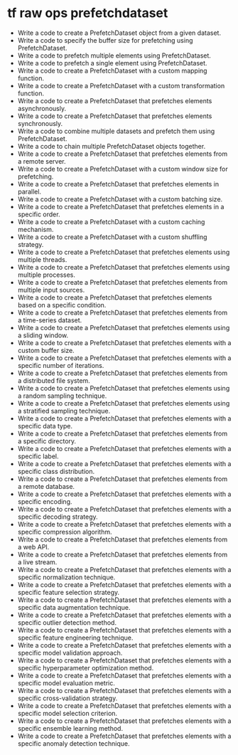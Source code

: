 # tf raw ops prefetchdataset

- Write a code to create a PrefetchDataset object from a given dataset.
- Write a code to specify the buffer size for prefetching using PrefetchDataset.
- Write a code to prefetch multiple elements using PrefetchDataset.
- Write a code to prefetch a single element using PrefetchDataset.
- Write a code to create a PrefetchDataset with a custom mapping function.
- Write a code to create a PrefetchDataset with a custom transformation function.
- Write a code to create a PrefetchDataset that prefetches elements asynchronously.
- Write a code to create a PrefetchDataset that prefetches elements synchronously.
- Write a code to combine multiple datasets and prefetch them using PrefetchDataset.
- Write a code to chain multiple PrefetchDataset objects together.
- Write a code to create a PrefetchDataset that prefetches elements from a remote server.
- Write a code to create a PrefetchDataset with a custom window size for prefetching.
- Write a code to create a PrefetchDataset that prefetches elements in parallel.
- Write a code to create a PrefetchDataset with a custom batching size.
- Write a code to create a PrefetchDataset that prefetches elements in a specific order.
- Write a code to create a PrefetchDataset with a custom caching mechanism.
- Write a code to create a PrefetchDataset with a custom shuffling strategy.
- Write a code to create a PrefetchDataset that prefetches elements using multiple threads.
- Write a code to create a PrefetchDataset that prefetches elements using multiple processes.
- Write a code to create a PrefetchDataset that prefetches elements from multiple input sources.
- Write a code to create a PrefetchDataset that prefetches elements based on a specific condition.
- Write a code to create a PrefetchDataset that prefetches elements from a time-series dataset.
- Write a code to create a PrefetchDataset that prefetches elements using a sliding window.
- Write a code to create a PrefetchDataset that prefetches elements with a custom buffer size.
- Write a code to create a PrefetchDataset that prefetches elements with a specific number of iterations.
- Write a code to create a PrefetchDataset that prefetches elements from a distributed file system.
- Write a code to create a PrefetchDataset that prefetches elements using a random sampling technique.
- Write a code to create a PrefetchDataset that prefetches elements using a stratified sampling technique.
- Write a code to create a PrefetchDataset that prefetches elements with a specific data type.
- Write a code to create a PrefetchDataset that prefetches elements from a specific directory.
- Write a code to create a PrefetchDataset that prefetches elements with a specific label.
- Write a code to create a PrefetchDataset that prefetches elements with a specific class distribution.
- Write a code to create a PrefetchDataset that prefetches elements from a remote database.
- Write a code to create a PrefetchDataset that prefetches elements with a specific encoding.
- Write a code to create a PrefetchDataset that prefetches elements with a specific decoding strategy.
- Write a code to create a PrefetchDataset that prefetches elements with a specific compression algorithm.
- Write a code to create a PrefetchDataset that prefetches elements from a web API.
- Write a code to create a PrefetchDataset that prefetches elements from a live stream.
- Write a code to create a PrefetchDataset that prefetches elements with a specific normalization technique.
- Write a code to create a PrefetchDataset that prefetches elements with a specific feature selection strategy.
- Write a code to create a PrefetchDataset that prefetches elements with a specific data augmentation technique.
- Write a code to create a PrefetchDataset that prefetches elements with a specific outlier detection method.
- Write a code to create a PrefetchDataset that prefetches elements with a specific feature engineering technique.
- Write a code to create a PrefetchDataset that prefetches elements with a specific model validation approach.
- Write a code to create a PrefetchDataset that prefetches elements with a specific hyperparameter optimization method.
- Write a code to create a PrefetchDataset that prefetches elements with a specific model evaluation metric.
- Write a code to create a PrefetchDataset that prefetches elements with a specific cross-validation strategy.
- Write a code to create a PrefetchDataset that prefetches elements with a specific model selection criterion.
- Write a code to create a PrefetchDataset that prefetches elements with a specific ensemble learning method.
- Write a code to create a PrefetchDataset that prefetches elements with a specific anomaly detection technique.